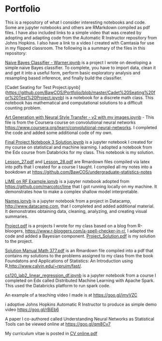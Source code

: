 # Portfolio

This is a repository of what I consider interesting notebooks and code.  Some are jupyter notebooks and others are RMarkdown compiled as pdf files.  I have also included links to a simple video that was created by adopting and adapting code from the Automatic R Instructor repository from Johns Hopkins.  I also have a link to a video I created with Camtasia for use in my flipped classroom.  The following is a summary of the files in this repository:

[Naive Bayes Classifier - Warner.ipynb](https://github.com/BawCOS/Portfolio/blob/master/Naive%20Bayes%20Classifier%20-%20Warner.ipynb) is a project I wrote on developing a simple naive Bayes classifier. To complete, you have to import data, clean it and get it into a useful form, perform basic exploratory analysis and resampling based inference, and finally build the classifier. 

[Cadet Seating for Test Project.ipynb] (https://github.com/BawCOS/Portfolio/blob/master/Cadet%20Seating%20for%20Test%20Project.ipynb) is a notebook for a discrete math class. This notebook has mathematical and computational solutions to a difficult counting problem.

[Art Generation with Neural Style Transfer - v2 with my images.ipynb](https://github.com/BawCOS/Portfolio/blob/master/Art%20Generation%20with%20Neural%20Style%20Transfer%20-%20v2%20with%20my%20images.ipynb) - This file is from the Coursera course on convolutional neural networks https://www.coursera.org/learn/convolutional-neural-networks. I completed the code and added some additional code of my own.

[Final Project Notebook 3 Solution.ipynb](https://github.com/BawCOS/Portfolio/blob/master/Final%20Project%20Notebook%203%20Solution.ipynb) is a jupyter notebook I created for my course on statistical and machine learning.  I adopted a notebook from the Edx course from Databricks for my class.  This notebook is my solution.

[Lesson_27.pdf](https://github.com/BawCOS/Portfolio/blob/master/Lesson_27.pdf) and [Lesson_28.pdf](https://github.com/BawCOS/Portfolio/blob/master/Lesson_28.pdf) are Rmardown files compiled via latex into pdfs that I created for a course I taught.  I compiled all my notes into a bookdown at https://github.com/BawCOS/undergraduate-statistics-notes 

[LIME on RF Example.ipnyb](https://github.com/BawCOS/Portfolio/blob/master/Lime%20on%20RF%20Example.ipynb) is a jupyter notebook adopted from https://github.com/marcotcr/lime that I got running locally on my machine.  It demonstrates how to make a complex shallow model interpretable. 

[Names.ipnyb](https://github.com/BawCOS/Portfolio/blob/master/Names.ipynb) is a jupyter notebook from a project in Datacamp, http://www.datacamp.com, that I completed and added additional material.  It demonstrates obtaining data, cleaning, analyzing, and creating visual summaries.

[Project.pdf](https://github.com/BawCOS/Portfolio/blob/master/Project.pdf) is a projects I wrote for my class based on a blog from R-bloogers, https://www.r-bloggers.com/a-spell-checker-in-r/, I adapted the code and added a Bayesian component. [Project_Solution.pdf](https://github.com/BawCOS/Portfolio/blob/master/Project_Solution.pdf) is my solution to the project.

[Solution Manual Math 377.pdf](https://github.com/BawCOS/Portfolio/blob/master/Solution%20Manual%20Math%20377.pdf) is an Rmardown file compiled into a pdf that contains my solutions to the problems assigned to my class from the book Foundatons and Applications of Statistics: An Introduction using R,http://www.calvin.edu/~rpruim/fast/.

[cs120_lab2_linear_regression_df.ipynb](https://github.com/BawCOS/Portfolio/blob/master/cs120_lab2_linear_regression_df.ipynb) is a jupyter notebook from a course I completed on Edx called Distributed Machine Learning with Apache Spark.  This used the Databricks platform to run spark code.

An example of a teaching video I made is at https://goo.gl/imvVZC 

i adoptive Johns Hopkins Automatic R Instructor to produce as simple demo video https://goo.gl/rBiEb6

A paper I co-authored called Understanding Neural Networks as Statistical Tools can be viewed online at https://goo.gl/qm8Cv7 

My curriculum vitae is posted in [CV online.pdf](https://github.com/BawCOS/Portfolio/blob/master/CV%20Online.pdf)
